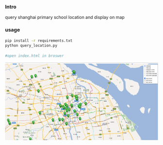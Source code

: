 ### Intro 
query shanghai primary school location and display on map


### usage
```bash
pip install -r requirements.txt
python query_location.py

#open index.html in broswer
```
![title](screenshot/ScreenShot.png)
